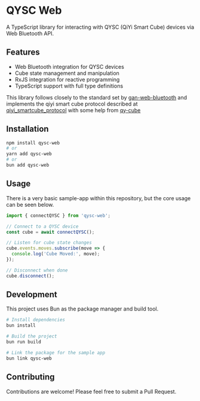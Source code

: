 # QYSC Web

A TypeScript library for interacting with QYSC (QiYi Smart Cube) devices via Web Bluetooth API.

## Features

- Web Bluetooth integration for QYSC devices
- Cube state management and manipulation
- RxJS integration for reactive programming
- TypeScript support with full type definitions

This library follows closely to the standard set by [gan-web-bluetooth](https://github.com/afedotov/gan-web-bluetooth) and implements the qiyi smart cube protocol described at [qiyi_smartcube_protocol](https://github.com/Flying-Toast/qiyi_smartcube_protocol/) with some help from [qy-cube](https://github.com/agolovchuk/qy-cube/blob/main/LICENSE)

## Installation

```bash
npm install qysc-web
# or
yarn add qysc-web
# or
bun add qysc-web
```

## Usage

There is a very basic sample-app within this repository, but the core usage can be seen below.

```typescript
import { connectQYSC } from 'qysc-web';

// Connect to a QYSC device
const cube = await connectQYSC();

// Listen for cube state changes
cube.events.moves.subscribe(move => {
  console.log('Cube Moved:', move);
});

// Disconnect when done
cube.disconnect();
```

## Development

This project uses Bun as the package manager and build tool.

```bash
# Install dependencies
bun install

# Build the project
bun run build

# Link the package for the sample app
bun link qysc-web
```

## Contributing

Contributions are welcome! Please feel free to submit a Pull Request.
